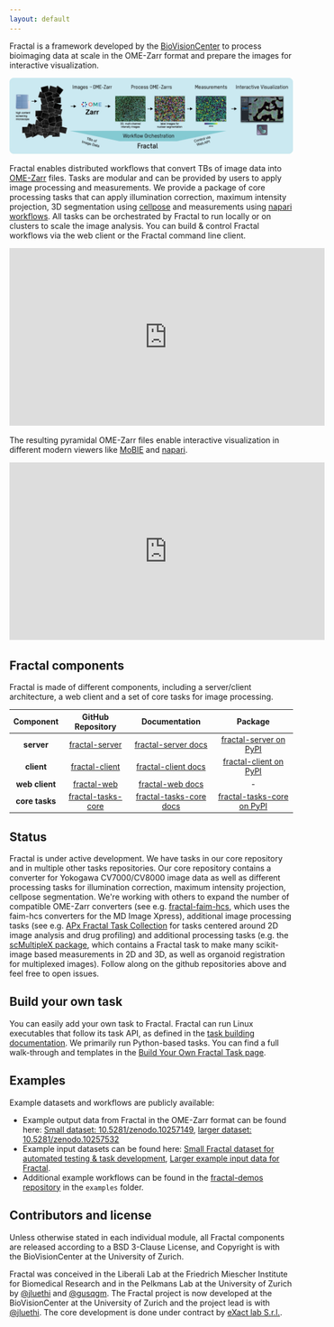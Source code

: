 ```yaml
---
layout: default
---
```


Fractal is a framework developed by the [BioVisionCenter](https://www.biovisioncenter.uzh.ch/en.html) to process bioimaging data at scale in the OME-Zarr format and prepare the images for interactive visualization.

![Fractal_Overview](assets/fractal_overview.jpg)

Fractal enables distributed workflows that convert TBs of image data into [OME-Zarr](https://ngff.openmicroscopy.org) files. Tasks are modular and can be provided by users to apply image processing and measurements. We provide a package of core processing tasks that can apply illumination correction, maximum intensity projection, 3D segmentation using [cellpose](https://cellpose.readthedocs.io/en/latest/) and measurements using [napari workflows](https://github.com/haesleinhuepf/napari-workflows). All tasks can be orchestrated by Fractal to run locally or on clusters to scale the image analysis. You can build & control Fractal workflows via the web client or the Fractal command line client.

<iframe width="560" height="315" src="https://www.youtube.com/embed/f4mMT2g956k?si=k6ZbknI2G1RtdJI1" title="YouTube video player" frameborder="0" allow="accelerometer; autoplay; clipboard-write; encrypted-media; gyroscope; picture-in-picture; web-share" referrerpolicy="strict-origin-when-cross-origin" allowfullscreen></iframe>

The resulting pyramidal OME-Zarr files enable interactive visualization in different modern viewers like [MoBIE](https://imagej.net/plugins/mobie) and [napari](https://napari.org/stable/). 

<iframe width="560" height="315" src="https://www.youtube-nocookie.com/embed/DfhRF1OW5CE" title="YouTube video player" frameborder="0" allow="accelerometer; autoplay; clipboard-write; encrypted-media; gyroscope; picture-in-picture; web-share" referrerpolicy="strict-origin-when-cross-origin" allowfullscreen></iframe>

  
## Fractal components

Fractal is made of different components, including a server/client architecture, a web client and a set of core tasks for image processing.

|  **Component** 	|                                  **GitHub Repository**                                 	|                                      **Documentation**                                     	|                                **Package**                                	|
|:--------------:	|:--------------------------------------------------------------------------------------:	|:------------------------------------------------------------------------------------------:	|:-------------------------------------------------------------------------:	|
|   **server**   	|     [fractal-server](https://github.com/fractal-analytics-platform/fractal-server)     	|     [fractal-server docs](https://fractal-analytics-platform.github.io/fractal-server)     	|     [fractal-server on PyPI](https://pypi.org/project/fractal-server)     	|
|   **client**   	|     [fractal-client](https://github.com/fractal-analytics-platform/fractal-client)      	|       [fractal-client docs](https://fractal-analytics-platform.github.io/fractal-client)      |     [fractal-client on PyPI](https://pypi.org/project/fractal-client)     	|
|  **web client**  	|        [fractal-web](https://github.com/fractal-analytics-platform/fractal-web)          	|        [fractal-web docs](https://fractal-analytics-platform.github.io/fractal-web)           |                                     -                                     	|
| **core tasks** 	| [fractal-tasks-core](https://github.com/fractal-analytics-platform/fractal-tasks-core) 	| [fractal-tasks-core docs](https://fractal-analytics-platform.github.io/fractal-tasks-core) 	| [fractal-tasks-core on PyPI](https://pypi.org/project/fractal-tasks-core) 	|


## Status

Fractal is under active development. We have tasks in our core repository and in multiple other tasks repositories. Our core repository contains a converter for Yokogawa CV7000/CV8000 image data as well as different processing tasks for illumination correction, maximum intensity projection, cellpose segmentation.
We're working with others to expand the number of compatible OME-Zarr converters (see e.g. [fractal-faim-hcs](https://github.com/jluethi/fractal-faim-hcs), which uses the faim-hcs converters for the MD Image Xpress), additional image processing tasks (see e.g. [APx Fractal Task Collection](https://github.com/Apricot-Therapeutics/APx_fractal_task_collection) for tasks centered around 2D image analysis and drug profiling) and additional processing tasks (e.g. the [scMultipleX package](https://github.com/fmi-basel/gliberal-scMultipleX), which contains a Fractal task to make many scikit-image based measurements in 2D and 3D, as well as organoid registration for multiplexed images). Follow along on the github repositories above and feel free to open issues.

## Build your own task
You can easily add your own task to Fractal. Fractal can run Linux executables that follow its task API, as defined in the [task building documentation](build_your_own_fractal_task.md). We primarily run Python-based tasks. You can find a full walk-through and templates in the [Build Your Own Fractal Task page](https://fractal-analytics-platform.github.io/build_your_own_fractal_task/).

## Examples

Example datasets and workflows are publicly available:

* Example output data from Fractal in the OME-Zarr format can be found here: [Small dataset: 10.5281/zenodo.10257149](https://doi.org/10.5281/zenodo.10257149), [larger dataset: 10.5281/zenodo.10257532](https://doi.org/10.5281/zenodo.10257532)
* Example input datasets can be found here: [Small Fractal dataset for automated testing & task development](https://zenodo.org/records/8287221), [Larger example input data for Fractal](https://doi.org/10.5281/zenodo.7057076).
* Additional example workflows can be found in the [fractal-demos repository](https://github.com/fractal-analytics-platform/fractal-demos) in the `examples` folder. 

## Contributors and license

Unless otherwise stated in each individual module, all Fractal components are released according to a BSD 3-Clause License, and Copyright is with the BioVisionCenter at the University of Zurich.

Fractal was conceived in the Liberali Lab at the Friedrich Miescher Institute for Biomedical Research and in the Pelkmans Lab at the University of Zurich by [@jluethi](https://github.com/jluethi) and [@gusqgm](https://github.com/gusqgm). The Fractal project is now developed at the BioVisionCenter at the University of Zurich and the project lead is with [@jluethi](https://github.com/jluethi). The core development is done under contract by [eXact lab S.r.l.](https://www.exact-lab.it).
